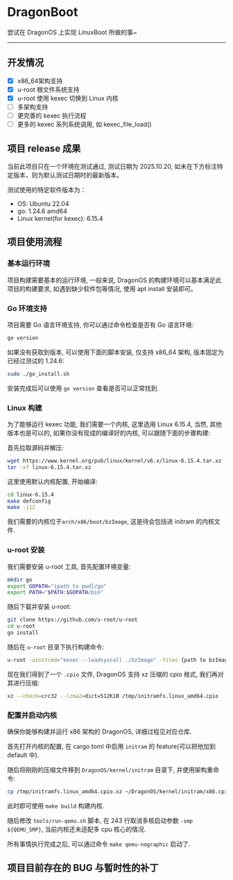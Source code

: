 # DragonBoot

尝试在 DragonOS 上实现 LinuxBoot 所做的事~

--- 

## 开发情况

- [x] x86_64架构支持
- [x] u-root 根文件系统支持
- [x] u-root 使用 kexec 切换到 Linux 内核
- [ ] 多架构支持
- [ ] 更完善的 kexec 执行流程
- [ ] 更多的 kexec 系列系统调用, 如 kexec_file_load()

## 项目 release 成果

当前此项目只在一个环境在测试通过, 测试日期为 2025.10.20, 如未在下方标注特定版本，则为默认测试日期时的最新版本。

测试使用的特定软件版本为：

- OS: Ubuntu 22.04
- go: 1.24.6 amd64
- Linux kernel(for kexec): 6.15.4

## 项目使用流程

### 基本运行环境

项目构建需要基本的运行环境, 一般来说, DragonOS 的构建环境可以基本满足此项目的构建要求, 如遇到缺少软件包等情况, 使用 apt install 安装即可。

### Go 环境支持

项目需要 Go 语言环境支持, 你可以通过命令检查是否有 Go 语言环境: 

```bash
go version
```

如果没有获取到版本, 可以使用下面的脚本安装, 仅支持 x86_64 架构, 版本固定为已经过测试的 1.24.6:

```bash
sudo ./go_install.sh
```

安装完成后可以使用 `go version` 查看是否可以正常找到.

### Linux 构建

为了能够运行 kexec 功能, 我们需要一个内核, 这里选用 Linux 6.15.4, 当然, 其他版本也是可以的, 如果你没有现成的编译好的内核, 可以跟随下面的步骤构建:

首先拉取源码并解压:

```bash
wget https://www.kernel.org/pub/linux/kernel/v6.x/linux-6.15.4.tar.xz
tar -xf linux-6.15.4.tar.xz
```

这里使用默认内核配置, 开始编译:

```bash
cd linux-6.15.4
make defconfig
make -j12
```

我们需要的内核位于`arch/x86/boot/bzImage`, 这是待会包括进 initram 的内核文件.

### u-root 安装

我们需要安装 u-root 工具, 首先配置环境变量:

```bash
mkdir go
export GOPATH="{path to pwd}/go"
export PATH="$PATH:$GOPATH/bin"
```

随后下载并安装 u-root:

```bash
git clone https://github.com/u-root/u-root
cd u-root
go install
```

随后在 `u-root` 目录下执行构建命令:

```bash
u-root -uinitcmd="kexec --loadsyscall ./bzImage" -files {path to bzImage}:./bzImage core
```

现在我们得到了一个 `.cpio` 文件, DragonOS 支持 xz 压缩的 cpio 格式, 我们再对其进行压缩:

```bash
xz --check=crc32 --lzma2=dict=512KiB /tmp/initramfs.linux_amd64.cpio
```

### 配置并启动内核

确保你能够构建并运行 x86 架构的 DragonOS, 详细过程见对应仓库.

首先打开内核的配置, 在 cargo.toml 中启用 `initram` 的 feature(可以把他加到 default 中).

随后将刚刚的压缩文件移到 `DragonOS/kernel/initram` 目录下, 并使用架构重命令:

```bash
cp /tmp/initramfs.linux_amd64.cpio.xz ~/DragonOS/kernel/initram/x86.cpio.xz
```

此时即可使用 `make build` 构建内核.

随后修改 `tools/run-qemu.sh` 脚本, 在 243 行取消多核启动参数 `-smp ${QEMU_SMP}`, 当前内核还未适配多 cpu 核心的情况.

所有事情执行完成之后, 可以通过命令 `make qemu-nographic` 启动了.

## 项目目前存在的 BUG 与暂时性的补丁


